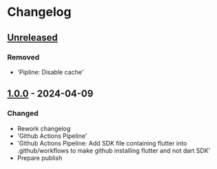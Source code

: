 # Changelog

## [Unreleased]

### Removed

- 'Pipline: Disable cache'

## [1.0.0] - 2024-04-09

### Changed

- Rework changelog
- 'Github Actions Pipeline'
- 'Github Actions Pipeline: Add SDK file containing flutter into .github/workflows to make github installing flutter and not dart SDK'
- Prepare publish

[Unreleased]: https://github.com/inlavigo/gg_create_package/compare/1.0.0...HEAD
[1.0.0]: https://github.com/inlavigo/gg_create_package/tag/%tag
